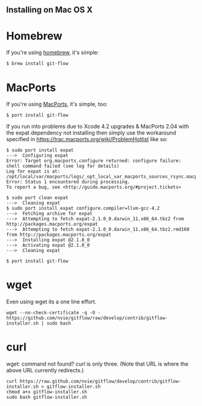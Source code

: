 Installing on Mac OS X
-----------------------

Homebrew
========

If you're using [homebrew](http://github.com/mxcl/homebrew), it's simple:

    $ brew install git-flow

MacPorts
========

If you're using [MacPorts](http://macports.org/), it's simple, too:

    $ port install git-flow

If you run into problems due to Xcode 4.2 upgrades & MacPorts 2.04 with the expat dependency not installing then simply use the workaround specified in https://trac.macports.org/wiki/ProblemHotlist like so:

    $ sudo port install expat
    --->  Configuring expat
    Error: Target org.macports.configure returned: configure failure: shell command failed (see log for details)
    Log for expat is at: /opt/local/var/macports/logs/_opt_local_var_macports_sources_rsync.macports.org_release_tarballs_ports_textproc_expat/expat/main.log
    Error: Status 1 encountered during processing.
    To report a bug, see <http://guide.macports.org/#project.tickets>

    $ sudo port clean expat
    --->  Cleaning expat
    $ sudo port install expat configure.compiler=llvm-gcc-4.2
    --->  Fetching archive for expat
    --->  Attempting to fetch expat-2.1.0_0.darwin_11.x86_64.tbz2 from http://packages.macports.org/expat
    --->  Attempting to fetch expat-2.1.0_0.darwin_11.x86_64.tbz2.rmd160 from http://packages.macports.org/expat
    --->  Installing expat @2.1.0_0
    --->  Activating expat @2.1.0_0
    --->  Cleaning expat 

    $ port install git-flow

wget
========

Even using wget its a one line effort.

    wget --no-check-certificate -q -O - https://github.com/nvie/gitflow/raw/develop/contrib/gitflow-installer.sh | sudo bash

curl
========

wget: command not found?  curl is only three.  (Note that URL is where the above URL currently redirects.)

    curl https://raw.github.com/nvie/gitflow/develop/contrib/gitflow-installer.sh > gitflow-installer.sh
    chmod a+x gitflow-installer.sh
    sudo bash gitflow-installer.sh